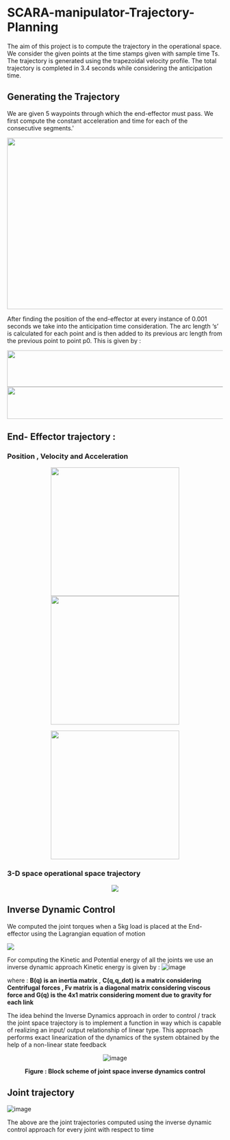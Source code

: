 # SCARA-manipulator-Trajectory-Planning
The aim of this project is to compute the trajectory in the operational space. We consider the given points at the time stamps given with sample time Ts. The trajectory is generated using  the trapezoidal velocity profile. The total trajectory is completed in 3.4 seconds while considering the anticipation time.

## Generating the Trajectory

We are given 5 waypoints through which the end-effector must pass. We first compute the constant acceleration and time for each of the consecutive segments.'

<img src = "https://github.com/PranayG/SCARA-manipulator-Trajectory-Planning/assets/9202531/cf34ccdd-961c-4c96-a4e1-d9323beecfe1" width = "675" height ="400">

After finding the position of the end-effector at every instance of 0.001 seconds we take into the 
anticipation time consideration.
The arc length ‘s’ is calculated for each point and is then added to its previous arc length from the 
previous point to point p0. This is given by :

<img src ="https://github.com/PranayG/SCARA-manipulator-Trajectory-Planning/assets/9202531/3832b674-2d65-4930-ad4b-407dac08f0c1"  width = "800" height ="85" >
<img src = "https://github.com/PranayG/SCARA-manipulator-Trajectory-Planning/assets/9202531/531cc99f-6960-4dda-8c42-2e0f7439fcda" width = "800" height ="75" >

## End- Effector trajectory : 
### Position , Velocity and Acceleration

<div align = "center">
<img src = "https://github.com/PranayG/SCARA-manipulator-Trajectory-Planning/assets/9202531/d73b288b-8803-45d8-9221-79abca06e5b6"  width ="300">   

<img src ="https://github.com/PranayG/SCARA-manipulator-Trajectory-Planning/assets/9202531/e50fc4d1-fc89-4d74-949f-58d14fd7e6b7" width ="300">  

<img src = "https://github.com/PranayG/SCARA-manipulator-Trajectory-Planning/assets/9202531/5f380308-acd0-4485-b493-9a724de445ba"  width ="300"> </div>

### 3-D space operational space trajectory

<div align = "center">
  <img src= "https://github.com/PranayG/SCARA-manipulator-Trajectory-Planning/assets/9202531/bc22a8fe-6970-413c-94e3-84c311574e4f"></div>

## Inverse Dynamic Control

We computed the joint torques when a 5kg load is placed at the End-effector using the Lagrangian equation of motion

<img src = "https://github.com/PranayG/SCARA-manipulator-Trajectory-Planning/assets/9202531/fab4a26c-8093-40e5-abf7-ea5a257c0700">

For computing the Kinetic and Potential energy of all the joints we use an inverse dynamic approach
Kinetic energy is given by : 
![image](https://github.com/PranayG/SCARA-manipulator-Trajectory-Planning/assets/9202531/ce12130a-6ec6-412d-88db-24ba4be36d7a)

where : **B(q) is an inertia matrix** , **C(q,q_dot) is a matrix considering Centrifugal forces , Fv matrix is a diagonal matrix considering viscous force and G(q) is the 4x1 matrix considering moment due to gravity for each link**

The idea behind the Inverse Dynamics approach in order to control / track the joint space 
trajectory is to implement a function in way which is capable of realizing an input/ output 
relationship of linear type. This approach performs exact linearization of the dynamics of the 
system obtained by the help of a non-linear state feedback
<div align = "center">
  
  ![image](https://github.com/PranayG/SCARA-manipulator-Trajectory-Planning/assets/9202531/03b987f9-9185-42af-b601-9d44de3a49f8)

  **Figure : Block scheme of joint space inverse dynamics control** </div>

  ## Joint trajectory

  ![image](https://github.com/PranayG/SCARA-manipulator-Trajectory-Planning/assets/9202531/bc94d4c4-4a99-4791-8bec-dd762d6a746e)

The above are the joint trajectories computed using the inverse dynamic control approach for 
every joint with respect to time



